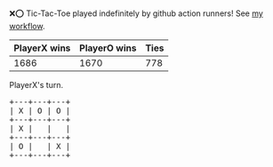 :x::o: Tic-Tac-Toe played indefinitely by github action runners! See [my workflow](.github/workflows/play.yaml).

|PlayerX wins|PlayerO wins|Ties|
|-|-|-|
|1686|1670|778|

PlayerX's turn.

<pre>
+---+---+---+
| X | O | O |
+---+---+---+
| X |   |   |
+---+---+---+
| O |   | X |
+---+---+---+
</pre>